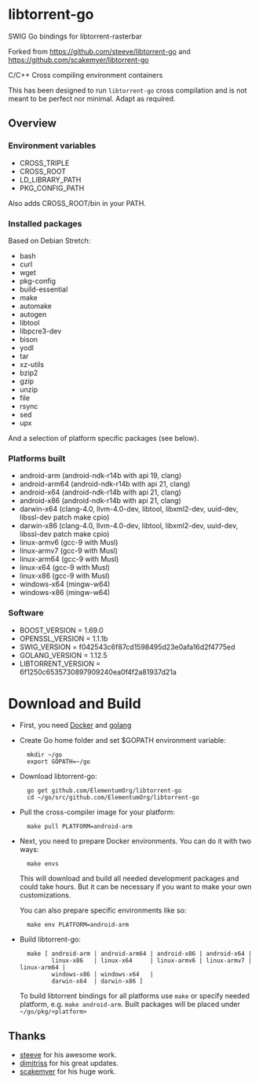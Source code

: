 libtorrent-go 
=============

SWIG Go bindings for libtorrent-rasterbar

Forked from <https://github.com/steeve/libtorrent-go> and <https://github.com/scakemyer/libtorrent-go>


C/C++ Cross compiling environment containers

This has been designed to run `libtorrent-go` cross compilation and is not meant to be perfect nor minimal. Adapt as required.

## Overview

### Environment variables

- CROSS_TRIPLE
- CROSS_ROOT
- LD_LIBRARY_PATH
- PKG_CONFIG_PATH

Also adds CROSS_ROOT/bin in your PATH.

### Installed packages

Based on Debian Stretch:
- bash
- curl
- wget
- pkg-config
- build-essential
- make
- automake
- autogen
- libtool
- libpcre3-dev
- bison
- yodl
- tar
- xz-utils
- bzip2
- gzip
- unzip
- file
- rsync
- sed
- upx

And a selection of platform specific packages (see below).

### Platforms built

- android-arm (android-ndk-r14b with api 19, clang)
- android-arm64 (android-ndk-r14b with api 21, clang)
- android-x64 (android-ndk-r14b with api 21, clang)
- android-x86 (android-ndk-r14b with api 21, clang)
- darwin-x64 (clang-4.0, llvm-4.0-dev, libtool, libxml2-dev, uuid-dev, libssl-dev patch make cpio)
- darwin-x86 (clang-4.0, llvm-4.0-dev, libtool, libxml2-dev, uuid-dev, libssl-dev patch make cpio)
- linux-armv6 (gcc-9 with Musl)
- linux-armv7 (gcc-9 with Musl)
- linux-arm64 (gcc-9 with Musl)
- linux-x64 (gcc-9 with Musl)
- linux-x86 (gcc-9 with Musl)
- windows-x64 (mingw-w64)
- windows-x86 (mingw-w64)

### Software

+ BOOST_VERSION = 1.69.0
+ OPENSSL_VERSION = 1.1.1b
+ SWIG_VERSION = f042543c6f87cd1598495d23e0afa16d2f4775ed
+ GOLANG_VERSION = 1.12.5
+ LIBTORRENT_VERSION = 6f1250c6535730897909240ea0f4f2a81937d21a


# Download and Build

+ First, you need [Docker](https://docs.docker.com/engine/installation/) and [golang](https://golang.org/doc/install)

+ Create Go home folder and set $GOPATH environment variable:

        mkdir ~/go
        export GOPATH=~/go

+ Download libtorrent-go:

        go get github.com/ElementumOrg/libtorrent-go
        cd ~/go/src/github.com/ElementumOrg/libtorrent-go

* Pull the cross-compiler image for your platform:

        make pull PLATFORM=android-arm

+ Next, you need to prepare Docker environments. You can do it with two ways:

        make envs

    This will download and build all needed development packages and could take hours. But it can be necessary if you want to make your own customizations.

    You can also prepare specific environments like so:

        make env PLATFORM=android-arm

+ Build libtorrent-go:

        make [ android-arm | android-arm64 | android-x86 | android-x64 |
               linux-x86   | linux-x64     | linux-armv6 | linux-armv7 | linux-arm64 |
               windows-x86 | windows-x64   | 
               darwin-x64  | darwin-x86 ]

    To build libtorrent bindings for all platforms use `make` or specify needed platform, e.g. `make android-arm`.
    Built packages will be placed under `~/go/pkg/<platform>`


Thanks
------
- [steeve](https://github.com/steeve) for his awesome work.
- [dimitriss](https://github.com/dimitriss) for his great updates.
- [scakemyer](https://github.com/scakemyer) for his huge work.
